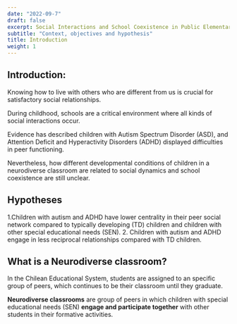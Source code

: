 ```yaml
---
date: "2022-09-7"
draft: false
excerpt: Social Interactions and School Coexistence in Public Elementary Schools’ Neurodiverse Classrooms - Context, objectives and hypothesis 
subtitle: "Context, objectives and hypothesis"
title: Introduction
weight: 1
---
```


## Introduction:

Knowing how to live with others who are different from us is crucial for satisfactory social relationships. 

During childhood, schools are a critical environment where all kinds of social interactions occur.

Evidence has described children with Autism Spectrum Disorder (ASD), and Attention Deficit and Hyperactivity Disorders (ADHD) displayed difficulties in peer functioning. 

Nevertheless, how different developmental conditions of children in a neurodiverse classroom are related to social dynamics and school coexistence are still unclear. 

## Hypotheses

1.Children with autism and ADHD have lower centrality in their peer social network compared to typically developing (TD) children and children with other special educational needs (SEN).
2. Children with autism and ADHD engage in less reciprocal relationships compared with TD children.

## What is a **Neurodiverse classroom**?

In the Chilean Educational System, students are assigned to an specific group of peers, which continues to be their classroom until they graduate. 

**Neurodiverse classrooms** are group of peers in which children with special educational needs (SEN) **engage and participate together** with other students in their formative activities.